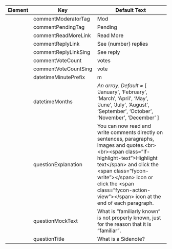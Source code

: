 ---
---

<a id="section_rcc_ybw_sy"></a>

<table id="table_kz2_ybw_sy"> 
 <tgroup cols="3"> 
  <colspec colnum="1" colname="col1" /> 
  <colspec colnum="2" colname="col2" /> 
  <colspec colnum="3" colname="col3" /> 
  <thead> 
   <tr> 
    <th class="entry">Element</th> 
    <th class="entry">Key</th> 
    <th class="entry">Default Text</th> 
   </tr> 
  </thead> 
  <tbody> 
   <tr> 
    <td></td> 
    <td><span class="codeph">commentModeratorTag</span></td> 
    <td>Mod</td> 
   </tr> 
   <tr> 
    <td></td> 
    <td><span class="codeph">commentPendingTag</span></td> 
    <td>Pending</td> 
   </tr> 
   <tr> 
    <td></td> 
    <td><span class="codeph">commentReadMoreLink</span></td> 
    <td>Read More</td> 
   </tr> 
   <tr> 
    <td></td> 
    <td><span class="codeph">commentReplyLink</span></td> 
    <td>See {number} replies</td> 
   </tr> 
   <tr> 
    <td></td> 
    <td><span class="codeph">commentReplyLinkSing</span></td> 
    <td>See reply</td> 
   </tr> 
   <tr> 
    <td></td> 
    <td><span class="codeph">commentVoteCount</span></td> 
    <td>votes</td> 
   </tr> 
   <tr> 
    <td></td> 
    <td><span class="codeph">commentVoteCountSing</span></td> 
    <td>vote</td> 
   </tr> 
   <tr> 
    <td></td> 
    <td><span class="codeph">datetimeMinutePrefix</span></td> 
    <td>m</td> 
   </tr> 
   <tr> 
    <td></td> 
    <td><span class="codeph">datetimeMonths</span></td> 
    <td><i>An array. Default = </i>[ ‘January’, ‘February’, ‘March’, ‘April’, ‘May’, ‘June’, ‘July’, ‘August’, ‘September’, ‘October’, ‘November’, ‘December’ ]</td> 
   </tr> 
   <tr> 
    <td></td> 
    <td><span class="codeph">questionExplanation</span></td> 
    <td>You can now read and write comments directly on sentences, paragraphs, images and quotes.&lt;br&gt;&lt;br&gt;&lt;span class=”lf-highlight-text”&gt;Highlight text&lt;/span&gt; and click the &lt;span class=”fycon-write”&gt;&lt;/span&gt; icon or click the &lt;span class=”fycon-action-view”&gt;&lt;/span&gt; icon at the end of each paragraph.</td> 
   </tr> 
   <tr> 
    <td></td> 
    <td><span class="codeph">questionMockText</span></td> 
    <td>What is “familiarly known” is not properly known, just for the reason that it is “familiar”.</td> 
   </tr> 
   <tr> 
    <td></td> 
    <td><span class="codeph">questionTitle</span></td> 
    <td>What is a Sidenote?</td> 
   </tr> 
  </tbody> 
 </tgroup> 
</table>

